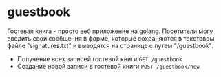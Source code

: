 # guestbook
Гостевая книга - просто веб приложение на golang.
Посетители могу вводить свои сообщения в форме, которые сохраняются в текстовом файле "signatures.txt" и выводятся на странице с путем "/guestbook".


 - Получение всех записей гостевой книги `GET /guestbook`
 - Создание новой записи в гостевой книги `POST /guestbook/new`

